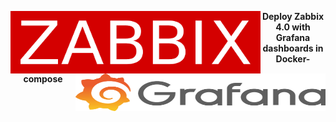 <p>
  <img width="400" height="100" align="left" src="https://github.com/moovs/zabbix-grafana/blob/master/src/zabbixlogo.png">
  <p align="right">
  <img width="400" height="60" align="right" src="https://github.com/moovs/zabbix-grafana/blob/master/src/grafanalogoo.png">
</p>
<p align="center">
  <b>Deploy Zabbix 4.0 with Grafana dashboards in Docker-compose</b>
</p>
